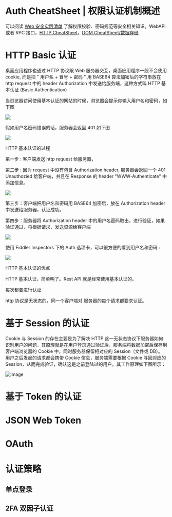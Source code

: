 

# Auth CheatSheet | 权限认证机制概述

可以阅读 [Web 安全实践清单](https://parg.co/GWc) 了解权限校验、密码规范等安全相关知识。WebAPI 或者 RPC 接口，[HTTP CheatSheet]()，[DOM CheatSheet/数据存储]()

# HTTP Basic 认证

桌面应用程序也通过 HTTP 协议跟 Web 服务器交互，桌面应用程序一般不会使用 cookie, 而是把 " 用户名 + 冒号 + 密码 " 用 BASE64 算法加密后的字符串放在 http request 中的 header Authorization 中发送给服务端，这种方式叫 HTTP 基本认证 (Basic Authentication)

当浏览器访问使用基本认证的网站的时候，浏览器会提示你输入用户名和密码，如下图

![](http://pic002.cnblogs.com/images/2012/263119/2012092510283354.png)

假如用户名密码错误的话，服务器会返回 401 如下图

![](http://pic002.cnblogs.com/images/2012/263119/2012092510293780.png)

HTTP 基本认证的过程

第一步 : 客户端发送 http request 给服务器，

第二步 : 因为 request 中没有包含 Authorization header, 服务器会返回一个 401 Unauthozied 给客户端，并且在 Response 的 header "WWW-Authenticate" 中添加信息。

![](http://pic002.cnblogs.com/images/2012/263119/2012092121494456.png)

第三步：客户端把用户名和密码用 BASE64 加密后，放在 Authorization header 中发送给服务器，认证成功。

第四步：服务器将 Authorization header 中的用户名密码取出，进行验证，如果验证通过，将根据请求，发送资源给客户端

![](http://pic002.cnblogs.com/images/2012/263119/2012092121495881.png)

使用 Fiddler Inspectors 下的 Auth 选项卡，可以很方便的看到用户名和密码 :

![](http://pic002.cnblogs.com/images/2012/263119/2012092121505442.png)

HTTP 基本认证的优点

HTTP 基本认证，简单明了。Rest API 就是经常使用基本认证的。

每次都要进行认证

http 协议是无状态的，同一个客户端对 服务器的每个请求都要求认证。

# 基于 Session 的认证

Cookie 与 Session 的存在主要是为了解决 HTTP 这一无状态协议下服务器如何识别用户的问题，其原理就是在用户登录通过验证后，服务端将数据加密后保存到客户端浏览器的 Cookie 中，同时服务器保留相对应的 Session（文件或 DB）。用户之后发起的请求都会携带 Cookie 信息，服务端需要根据 Cookie 寻回对应的 Session，从而完成验证，确认这是之前登陆过的用户。其工作原理如下图所示：

![image](https://user-images.githubusercontent.com/5803001/43043318-d9211e10-8dc3-11e8-806c-e3074eb4dd39.png)

# 基于 Token 的认证

# JSON Web Token

# OAuth

# 认证策略

## 单点登录

## 2FA 双因子认证
